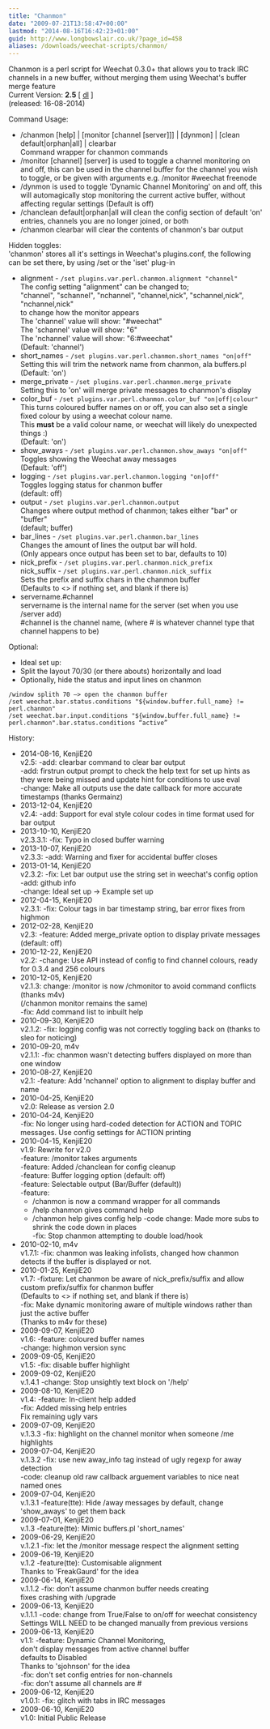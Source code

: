 ```yaml
---
title: "Chanmon"
date: "2009-07-21T13:58:47+00:00"
lastmod: "2014-08-16T16:42:23+01:00"
guid: http://www.longbowslair.co.uk/?page_id=458
aliases: /downloads/weechat-scripts/chanmon/
---
```


Chanmon is a perl script for Weechat 0.3.0+ that allows you to track IRC channels in a new buffer, without merging them using Weechat's buffer merge feature  
Current Version: **2.5** \[ [dl](http://dl.getdropbox.com/u/501502/chanmon.pl) \]  
(released: 16-08-2014)

Command Usage:

- /chanmon \[help\] | \[monitor \[channel \[server\]\]\] | \[dynmon\] | \[clean default|orphan|all\] | clearbar  
  Command wrapper for chanmon commands
- /monitor \[channel\] \[server\] is used to toggle a channel monitoring on and off, this can be used in the channel buffer for the channel you wish to toggle, or be given with arguments e.g. /monitor #weechat freenode
- /dynmon is used to toggle 'Dynamic Channel Monitoring' on and off, this will automagically stop monitoring the current active buffer, without affecting regular settings (Default is off)
- /chanclean default|orphan|all will clean the config section of default 'on' entries, channels you are no longer joined, or both
- /chanmon clearbar will clear the contents of chanmon's bar output

Hidden toggles:  
'chanmon' stores all it's settings in Weechat's plugins.conf, the following can be set there, by using /set or the 'iset' plug-in

- alignment - `/set plugins.var.perl.chanmon.alignment "channel"`  
  The config setting "alignment" can be changed to;  
  "channel", "schannel", "nchannel", "channel,nick", "schannel,nick", "nchannel,nick"  
  to change how the monitor appears  
  The 'channel' value will show: "#weechat"  
  The 'schannel' value will show: "6"  
  The 'nchannel' value will show: "6:#weechat"  
  (Default: 'channel')
- short\_names - `/set plugins.var.perl.chanmon.short_names "on|off"`  
  Setting this will trim the network name from chanmon, ala buffers.pl  
  (Default: 'on')
- merge\_private - `/set plugins.var.perl.chanmon.merge_private`  
  Setting this to 'on' will merge private messages to chanmon's display
- color\_buf - `/set plugins.var.perl.chanmon.color_buf "on|off|colour"`  
  This turns coloured buffer names on or off, you can also set a single fixed colour by using a weechat colour name.  
  This **must** be a valid colour name, or weechat will likely do unexpected things :)  
  (Default: 'on')
- show\_aways - `/set plugins.var.perl.chanmon.show_aways "on|off"`  
  Toggles showing the Weechat away messages  
  (Default: 'off')
- logging - `/set plugins.var.perl.chanmon.logging "on|off"`  
  Toggles logging status for chanmon buffer  
  (default: off)
- output - `/set plugins.var.perl.chanmon.output`  
  Changes where output method of chanmon; takes either "bar" or "buffer"  
  (default; buffer)
- bar\_lines - `/set plugins.var.perl.chanmon.bar_lines`  
  Changes the amount of lines the output bar will hold.  
  (Only appears once output has been set to bar, defaults to 10)
- nick\_prefix - `/set plugins.var.perl.chanmon.nick_prefix`  
  nick\_suffix - `/set plugins.var.perl.chanmon.nick_suffix`  
  Sets the prefix and suffix chars in the chanmon buffer  
  (Defaults to <> if nothing set, and blank if there is)
- servername.#channel  
  servername is the internal name for the server (set when you use /server add)  
  #channel is the channel name, (where # is whatever channel type that channel happens to be)

Optional:

- Ideal set up:
- Split the layout 70/30 (or there abouts) horizontally and load
- Optionally, hide the status and input lines on chanmon

```text
/window splith 70 –> open the chanmon buffer
/set weechat.bar.status.conditions "${window.buffer.full_name} != perl.chanmon"
/set weechat.bar.input.conditions "${window.buffer.full_name} != perl.chanmon".bar.status.conditions “active”
```

History:

- 2014-08-16, KenjiE20  
  v2.5: -add: clearbar command to clear bar output  
  -add: firstrun output prompt to check the help text for set up hints as they were being missed and update hint for conditions to use eval  
  -change: Make all outputs use the date callback for more accurate timestamps (thanks Germainz)
- 2013-12-04, KenjiE20  
  v2.4: -add: Support for eval style colour codes in time format used for bar output
- 2013-10-10, KenjiE20  
  v2.3.3.1: -fix: Typo in closed buffer warning
- 2013-10-07, KenjiE20  
  v2.3.3: -add: Warning and fixer for accidental buffer closes
- 2013-01-14, KenjiE20  
  v2.3.2: -fix: Let bar output use the string set in weechat's config option  
  -add: github info  
  -change: Ideal set up -> Example set up
- 2012-04-15, KenjiE20  
  v2.3.1: -fix: Colour tags in bar timestamp string, bar error fixes from highmon
- 2012-02-28, KenjiE20  
  v2.3: -feature: Added merge\_private option to display private messages (default: off)
- 2010-12-22, KenjiE20  
  v2.2: -change: Use API instead of config to find channel colours, ready for 0.3.4 and 256 colours
- 2010-12-05, KenjiE20  
  v2.1.3: change: /monitor is now /chmonitor to avoid command conflicts (thanks m4v)  
  (/chanmon monitor remains the same)  
  -fix: Add command list to inbuilt help
- 2010-09-30, KenjiE20  
  v2.1.2: -fix: logging config was not correctly toggling back on (thanks to sleo for noticing)
- 2010-09-20, m4v  
  v2.1.1: -fix: chanmon wasn't detecting buffers displayed on more than one window
- 2010-08-27, KenjiE20  
  v2.1: -feature: Add 'nchannel' option to alignment to display buffer and name
- 2010-04-25, KenjiE20  
  v2.0: Release as version 2.0
- 2010-04-24, KenjiE20  
  -fix: No longer using hard-coded detection for ACTION and TOPIC messages. Use config settings for ACTION printing
- 2010-04-15, KenjiE20  
  v1.9: Rewrite for v2.0  
  -feature: /monitor takes arguments  
  -feature: Added /chanclean for config cleanup  
  -feature: Buffer logging option (default: off)  
  -feature: Selectable output (Bar/Buffer (default))  
  -feature:
  - /chanmon is now a command wrapper for all commands
  - /help chanmon gives command help
  - /chanmon help gives config help
  -code change: Made more subs to shrink the code down in places  
  -fix: Stop chanmon attempting to double load/hook
- 2010-02-10, m4v  
  v1.7.1: -fix: chanmon was leaking infolists, changed how chanmon detects if the buffer is displayed or not.
- 2010-01-25, KenjiE20  
  v1.7: -fixture: Let chanmon be aware of nick\_prefix/suffix and allow custom prefix/suffix for chanmon buffer  
  (Defaults to <> if nothing set, and blank if there is)  
  -fix: Make dynamic monitoring aware of multiple windows rather than just the active buffer  
  (Thanks to m4v for these)
- 2009-09-07, KenjiE20  
  v1.6: -feature: coloured buffer names  
  -change: highmon version sync
- 2009-09-05, KenjiE20  
  v1.5: -fix: disable buffer highlight
- 2009-09-02, KenjiE20  
  v.1.4.1 -change: Stop unsightly text block on '/help'
- 2009-08-10, KenjiE20  
  v1.4: -feature: In-client help added  
  -fix: Added missing help entries  
  Fix remaining ugly vars
- 2009-07-09, KenjiE20  
  v.1.3.3 -fix: highlight on the channel monitor when someone /me highlights
- 2009-07-04, KenjiE20  
  v.1.3.2 -fix: use new away\_info tag instead of ugly regexp for away detection  
  -code: cleanup old raw callback arguement variables to nice neat named ones
- 2009-07-04, KenjiE20  
  v.1.3.1 -feature(tte): Hide /away messages by default, change 'show\_aways' to get them back
- 2009-07-01, KenjiE20  
  v.1.3 -feature(tte): Mimic buffers.pl 'short\_names'
- 2009-06-29, KenjiE20  
  v.1.2.1 -fix: let the /monitor message respect the alignment setting
- 2009-06-19, KenjiE20  
  v.1.2 -feature(tte): Customisable alignment  
  Thanks to 'FreakGaurd' for the idea
- 2009-06-14, KenjiE20  
  v.1.1.2 -fix: don't assume chanmon buffer needs creating  
  fixes crashing with /upgrade
- 2009-06-13, KenjiE20  
  v.1.1.1 -code: change from True/False to on/off for weechat consistency  
  Settings WILL NEED to be changed manually from previous versions
- 2009-06-13, KenjiE20  
  v1.1: -feature: Dynamic Channel Monitoring,  
  don't display messages from active channel buffer  
  defaults to Disabled  
  Thanks to 'sjohnson' for the idea  
  -fix: don't set config entries for non-channels  
  -fix: don't assume all channels are #
- 2009-06-12, KenjiE20  
  v1.0.1: -fix: glitch with tabs in IRC messages
- 2009-06-10, KenjiE20  
  v1.0: Initial Public Release
